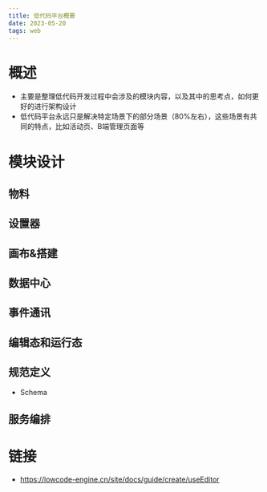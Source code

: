 ```yaml
---
title: 低代码平台概要
date: 2023-05-20
tags: web
---
```


# 概述
* 主要是整理低代码开发过程中会涉及的模块内容，以及其中的思考点，如何更好的进行架构设计
* 低代码平台永远只是解决特定场景下的部分场景（80%左右），这些场景有共同的特点，比如活动页、B端管理页面等


# 模块设计

## 物料

## 设置器

## 画布&搭建

## 数据中心

## 事件通讯

## 编辑态和运行态

## 规范定义
* Schema 

## 服务编排



# 链接
* https://lowcode-engine.cn/site/docs/guide/create/useEditor 